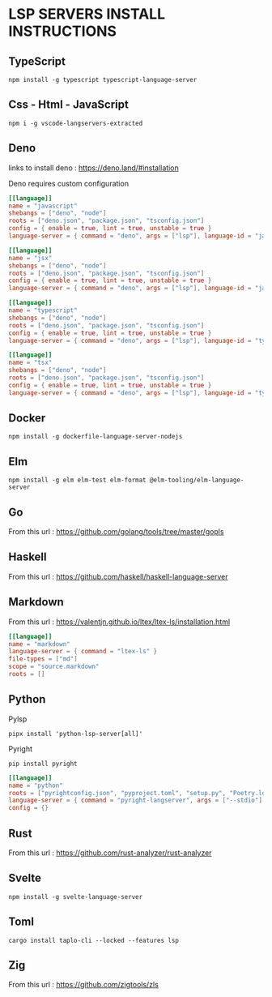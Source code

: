 # LSP SERVERS INSTALL INSTRUCTIONS

## TypeScript

```console
npm install -g typescript typescript-language-server
```

## Css - Html - JavaScript

```console
npm i -g vscode-langservers-extracted
```

## Deno

links to install deno : https://deno.land/#installation

Deno requires custom configuration

```toml
[[language]]
name = "javascript"
shebangs = ["deno", "node"]
roots = ["deno.json", "package.json", "tsconfig.json"]
config = { enable = true, lint = true, unstable = true }
language-server = { command = "deno", args = ["lsp"], language-id = "javascript" }

[[language]]
name = "jsx"
shebangs = ["deno", "node"]
roots = ["deno.json", "package.json", "tsconfig.json"]
config = { enable = true, lint = true, unstable = true }
language-server = { command = "deno", args = ["lsp"], language-id = "javascriptreact" }

[[language]]
name = "typescript"
shebangs = ["deno", "node"]
roots = ["deno.json", "package.json", "tsconfig.json"]
config = { enable = true, lint = true, unstable = true }
language-server = { command = "deno", args = ["lsp"], language-id = "typescript" }

[[language]]
name = "tsx"
shebangs = ["deno", "node"]
roots = ["deno.json", "package.json", "tsconfig.json"]
config = { enable = true, lint = true, unstable = true }
language-server = { command = "deno", args = ["lsp"], language-id = "typescriptreact" }
```

## Docker

```console
npm install -g dockerfile-language-server-nodejs
```

## Elm

```console
npm install -g elm elm-test elm-format @elm-tooling/elm-language-server
```

## Go

From this url : https://github.com/golang/tools/tree/master/gopls

## Haskell

From this url : https://github.com/haskell/haskell-language-server

## Markdown

From this url : https://valentjn.github.io/ltex/ltex-ls/installation.html

```toml
[[language]]
name = "markdown"
language-server = { command = "ltex-ls" }
file-types = ["md"]
scope = "source.markdown"
roots = []
```

## Python

Pylsp

```console
pipx install 'python-lsp-server[all]'
```

Pyright

```console
pip install pyright
```

```toml
[[language]]
name = "python"
roots = ["pyrightconfig.json", "pyproject.toml", "setup.py", "Poetry.lock", "."]
language-server = { command = "pyright-langserver", args = ["--stdio"] }
config = {}
```

## Rust

From this url : https://github.com/rust-analyzer/rust-analyzer

## Svelte

```console
npm install -g svelte-language-server
```

## Toml

```console
cargo install taplo-cli --locked --features lsp
```

## Zig

From this url : https://github.com/zigtools/zls
